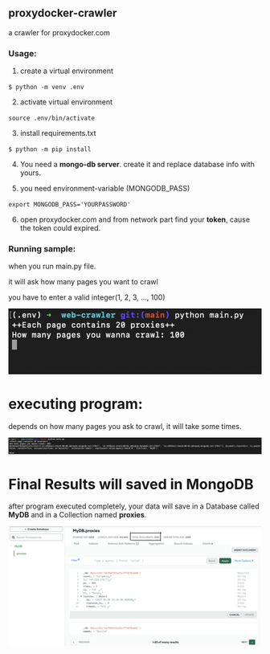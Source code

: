 ## proxydocker-crawler

a crawler for proxydocker.com

### Usage:

1. create a virtual environment

`$ python -m venv .env` 

2. activate virtual environment

`source .env/bin/activate`

3. install requirements.txt

`$ python -m pip install`

4. You need a **mongo-db server**. create it and replace database info with yours.

5. you need environment-variable (MONGODB_PASS)

`export MONGODB_PASS='YOURPASSWORD'`

6. open proxydocker.com and from network part find your **token**, cause the token could expired.


### Running sample:

when you run main.py file.

it will ask how many pages you want to crawl

you have to enter a valid integer(1, 2, 3, ..., 100)

<div align="center" >
<img loading="lazy" style="width:350" src="./images/starting.png">
</div>


# executing program:

depends on how many pages you ask to crawl, it will take some times.

<div align="center" >
<img loading="lazy" style="width:350" src="./images/processing.png">
</div>


# Final Results will saved in MongoDB

after program executed completely, your data will save in a Database called **MyDB** and in a Collection named **proxies**.

<div align="center" >
<img loading="lazy" style="width:350" src="./images/results.png">
</div>